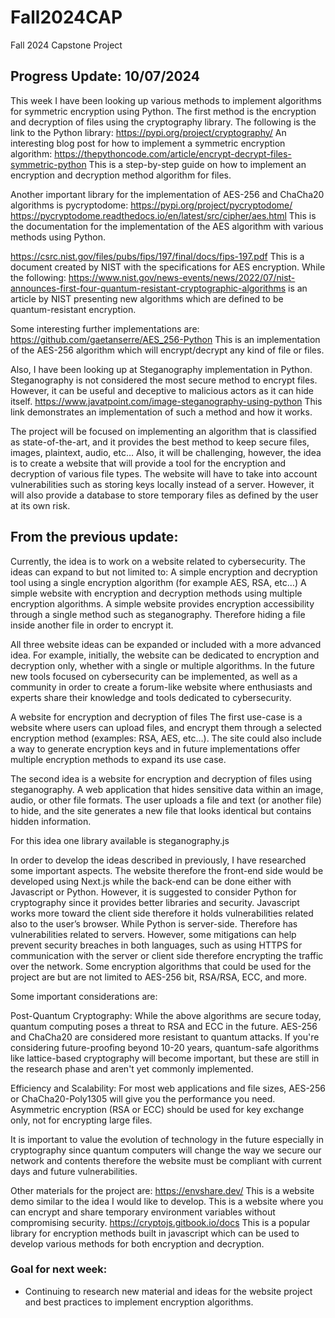 # Fall2024CAP
Fall 2024 Capstone Project

## Progress Update: 10/07/2024

This week I have been looking up various methods to implement algorithms for symmetric encryption using Python. The first method is the encryption and decryption of files using the cryptography library. The following is the link to the Python library: https://pypi.org/project/cryptography/ 
An interesting blog post for how to implement a symmetric encryption algorithm: https://thepythoncode.com/article/encrypt-decrypt-files-symmetric-python 
This is a step-by-step guide on how to implement an encryption and decryption method algorithm for files. 

Another important library for the implementation of AES-256 and ChaCha20 algorithms is pycryptodome: https://pypi.org/project/pycryptodome/ 
https://pycryptodome.readthedocs.io/en/latest/src/cipher/aes.html This is the documentation for the implementation of the AES algorithm with various methods using Python.

https://csrc.nist.gov/files/pubs/fips/197/final/docs/fips-197.pdf This is a document created by NIST with the specifications for AES encryption. While the following: https://www.nist.gov/news-events/news/2022/07/nist-announces-first-four-quantum-resistant-cryptographic-algorithms is an article by NIST presenting new algorithms which are defined to be quantum-resistant encryption.

Some interesting further implementations are: 
https://github.com/gaetanserre/AES_256-Python This is an implementation of the AES-256 algorithm which will encrypt/decrypt any kind of file or files.

Also, I have been looking up at Steganography implementation in Python. Steganography is not considered the most secure method to encrypt files. However, it can be useful and deceptive to malicious actors as it can hide itself. https://www.javatpoint.com/image-steganography-using-python This link demonstrates an implementation of such a method and how it works. 

The project will be focused on implementing an algorithm that is classified as state-of-the-art, and it provides the best method to keep secure files, images, plaintext, audio, etc…
Also, it will be challenging, however, the idea is to create a website that will provide a tool for the encryption and decryption of various file types. The website will have to take into account vulnerabilities such as storing keys locally instead of a server. However, it will also provide a database to store temporary files as defined by the user at its own risk. 

## From the previous update:
Currently, the idea is to work on a website related to cybersecurity.
The ideas can expand to but not limited to:
A simple encryption and decryption tool using a single encryption algorithm (for example AES, RSA, etc…)
A simple website with encryption and decryption methods using multiple encryption algorithms.
A simple website provides encryption accessibility through a single method such as steganography. Therefore hiding a file inside another file in order  to encrypt it.

All three website ideas can be expanded or included with a more advanced idea. For example, initially, the website can be dedicated to encryption and decryption only, whether with a single or multiple algorithms. In the future new tools focused on cybersecurity can be implemented, as well as a community in order to create a forum-like website where enthusiasts and experts share their knowledge and tools dedicated to cybersecurity.

A website for encryption and decryption of files
The first use-case is a website where users can upload files, and encrypt them through a selected encryption method (examples: RSA, AES, etc…). The site could also include a way to generate encryption keys and in future implementations offer multiple encryption methods to expand its use case.

The second idea is a website for encryption and decryption of files using steganography.
A web application that hides sensitive data within an image, audio, or other file formats. The user uploads a file and text (or another file) to hide, and the site generates a new file that looks identical but contains hidden information.

For this idea one library available is steganography.js

In order to develop the ideas described in previously, I have researched some important aspects. The website therefore the front-end side would be developed using Next.js while the back-end can be done either with Javascript or Python. However, it is suggested to consider Python for cryptography since it provides better libraries and security. Javascript works more toward the client side therefore it holds vulnerabilities related also to the user’s browser. While Python is server-side. Therefore has vulnerabilities related to servers. However, some mitigations can help prevent security breaches in both languages, such as using HTTPS for communication with the server or client side therefore encrypting the traffic over the network. Some encryption algorithms that could be used for the project are but are not limited to AES-256 bit, RSA/RSA, ECC, and more. 

Some important considerations are:

Post-Quantum Cryptography: While the above algorithms are secure today, quantum computing poses a threat to RSA and ECC in the future. AES-256 and ChaCha20 are considered more resistant to quantum attacks. If you're considering future-proofing beyond 10-20 years, quantum-safe algorithms like lattice-based cryptography will become important, but these are still in the research phase and aren't yet commonly implemented.

Efficiency and Scalability: For most web applications and file sizes, AES-256 or ChaCha20-Poly1305 will give you the performance you need. Asymmetric encryption (RSA or ECC) should be used for key exchange only, not for encrypting large files.

It is important to value the evolution of technology in the future especially in cryptography since quantum computers will change the way we secure our network and contents therefore the website must be compliant with current days and future vulnerabilities.

Other materials for the project are:
https://envshare.dev/ This is a website demo similar to the idea I would like to develop. This is a website where you can encrypt and share temporary environment variables without compromising security. 
https://cryptojs.gitbook.io/docs This is a popular library for encryption methods built in javascript which can be used to develop various methods for both encryption and decryption.

### Goal for next week:
   - Continuing to research new material and ideas for the website project and best practices to implement encryption algorithms.
